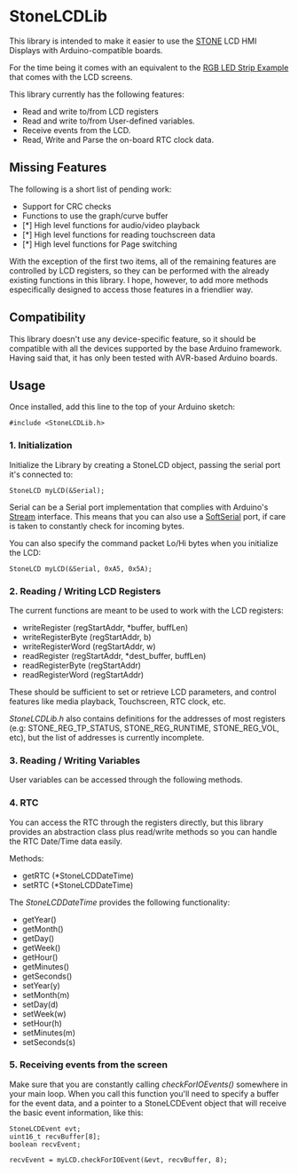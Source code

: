 # StoneLCDLib
This library is intended to make it easier to use the [STONE](https://www.stoneitech.com) LCD HMI Displays with Arduino-compatible boards.

For the time being it comes with an equivalent to the [RGB LED Strip Example](https://www.stoneitech.com/application/civil-electronic/ws2812b-rgb-lamp-control-display-module.html) that comes with the LCD screens.

This library currently has the following features:
* Read and write to/from LCD registers
* Read and write to/from User-defined variables.
* Receive events from the LCD.
* Read, Write and Parse the on-board RTC clock data.

## Missing Features
The following is a short list of pending work:
* Support for CRC checks
* Functions to use the graph/curve buffer
* [*] High level functions for audio/video playback
* [*] High level functions for reading touchscreen data
* [*] High level functions for Page switching

With the exception of the first two items, all of the remaining features are controlled by LCD registers, so they can be performed with the already existing functions in this library. I hope, however, to add more methods especifically designed to access those features in a friendlier way.

## Compatibility
This library doesn't use any device-specific feature, so it should be compatible with all the devices supported by the base Arduino framework. Having said that, it has only been tested with AVR-based Arduino boards.

## Usage
Once installed, add this line to the top of your Arduino sketch:
```
#include <StoneLCDLib.h>
```


### 1. Initialization
Initialize the Library by creating a StoneLCD object, passing the serial port it's connected to:
```
StoneLCD myLCD(&Serial);
```
Serial can be a Serial port implementation that complies with Arduino's [Stream](https://www.arduino.cc/reference/en/language/functions/communication/stream/) interface. This means that you can also use a [SoftSerial](https://www.arduino.cc/en/Reference/softwareSerial) port, if care is taken to constantly check for incoming bytes. 

You can also specify the command packet Lo/Hi bytes when you initialize the LCD:
```
StoneLCD myLCD(&Serial, 0xA5, 0x5A);
```

### 2. Reading / Writing LCD Registers
The current functions are meant to be used to work with the LCD registers:
* writeRegister (regStartAddr, *buffer, buffLen)
* writeRegisterByte (regStartAddr, b)
* writeRegisterWord (regStartAddr, w)
* readRegister (regStartAddr, *dest_buffer, buffLen)
* readRegisterByte (regStartAddr)
* readRegisterWord (regStartAddr)

These should be sufficient to set or retrieve LCD parameters, and control features like media playback, Touchscreen, RTC clock, etc.

*StoneLCDLib.h* also contains definitions for the addresses of most registers (e.g: STONE_REG_TP_STATUS, STONE_REG_RUNTIME, STONE_REG_VOL, etc), but the list of addresses is currently incomplete.


### 3. Reading / Writing Variables
User variables can be accessed through the following methods.


### 4. RTC
You can access the RTC through the registers directly, but this library provides an abstraction class plus read/write methods so you can handle the RTC Date/Time data easily.

Methods:
* getRTC (*StoneLCDDateTime)
* setRTC (*StoneLCDDateTime)

The *StoneLCDDateTime* provides the following functionality:
* getYear()
* getMonth()
* getDay()
* getWeek()
* getHour()
* getMinutes()
* getSeconds()
* setYear(y)
* setMonth(m)
* setDay(d)
* setWeek(w)
* setHour(h)
* setMinutes(m)
* setSeconds(s)

### 5. Receiving events from the screen

Make sure that you are constantly calling *checkForIOEvents()* somewhere in your main loop.
When you call this function you'll need to specify a buffer for the event data, and a pointer to a StoneLCDEvent object that will receive the basic event information, like this:

```
StoneLCDEvent evt;
uint16_t recvBuffer[8];
boolean recvEvent;

recvEvent = myLCD.checkForIOEvent(&evt, recvBuffer, 8);
```
